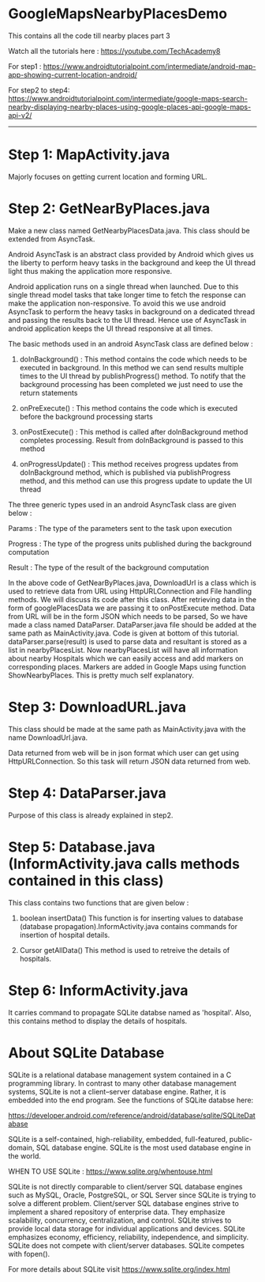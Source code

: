 # GoogleMapsNearbyPlacesDemo
This contains all the code till nearby places part 3

Watch all the tutorials here : https://youtube.com/TechAcademy8

For step1 : 
https://www.androidtutorialpoint.com/intermediate/android-map-app-showing-current-location-android/

For step2 to step4:  
https://www.androidtutorialpoint.com/intermediate/google-maps-search-nearby-displaying-nearby-places-using-google-places-api-google-maps-api-v2/
____________________________________________________________________________________________________________________________
# Step 1: MapActivity.java
Majorly focuses on getting current location and forming URL. 

# Step 2: GetNearByPlaces.java
Make a new class named GetNearbyPlacesData.java. This class should be extended from AsyncTask.

Android AsyncTask is an abstract class provided by Android which gives us the liberty to perform heavy tasks in the background and keep the UI thread light thus making the application more responsive.

Android application runs on a single thread when launched. Due to this single thread model tasks that take longer time to fetch the response can make the application non-responsive. To avoid this we use android AsyncTask to perform the heavy tasks in background on a dedicated thread and passing the results back to the UI thread. Hence use of AsyncTask in android application keeps the UI thread responsive at all times.

The basic methods used in an android AsyncTask class are defined below :

1) doInBackground() : This method contains the code which needs to be executed in background. In this method we can send results multiple times to the UI thread by publishProgress() method. To notify that the background processing has been completed we just need to use the return statements

2) onPreExecute() : This method contains the code which is executed before the background processing starts

3) onPostExecute() : This method is called after doInBackground method completes processing. Result from doInBackground is passed to this method

4) onProgressUpdate() : This method receives progress updates from doInBackground method, which is published via publishProgress method, and this method can use this progress update to update the UI thread

The three generic types used in an android AsyncTask class are given below :

Params : The type of the parameters sent to the task upon execution

Progress : The type of the progress units published during the background computation

Result : The type of the result of the background computation


In the above code of GetNearByPlaces.java, DownloadUrl is a class which is used to retrieve data from URL using HttpURLConnection and File handling methods. We will discuss its code after this class. After retrieving data in the form of googlePlacesData we are passing it to onPostExecute method. Data from URL will be in the form JSON which needs to be parsed, So we have made a class named DataParser. DataParser.java file should be added at the same path as MainActivity.java. Code is given at bottom of this tutorial. dataParser.parse(result) is used to parse data and resultant is stored as a list in nearbyPlacesList. Now nearbyPlacesList will have all information about nearby Hospitals which we can easily access and add markers on corresponding places. Markers are added in Google Maps using function ShowNearbyPlaces. This is pretty much self explanatory.


# Step 3: DownloadURL.java
This class should be made at the same path as MainActivity.java with the name DownloadUrl.java.

Data returned from web will be in json format which user can get using HttpURLConnection. So this task will return JSON data returned from web.


# Step 4: DataParser.java
Purpose of this class is already explained in step2.


# Step 5: Database.java (InformActivity.java calls methods contained in this class)

This class contains two functions that are given below :
1) boolean insertData()
  This function is for inserting values to database (database propagation).InformActivity.java contains commands for   insertion of hospital details.

2) Cursor getAllData()
This method is used to retreive the details of hospitals.


# Step 6: InformActivity.java
It carries command to propagate SQLite databse named as 'hospital'.
Also, this contains method to display the details of hospitals.

# About SQLite Database
SQLite is a relational database management system contained in a C programming library. In contrast to many other database management systems, SQLite is not a client–server database engine. Rather, it is embedded into the end program.
See the functions of SQLite databse here: 

https://developer.android.com/reference/android/database/sqlite/SQLiteDatabase

SQLite is a self-contained, high-reliability, embedded, full-featured, public-domain, SQL database engine. SQLite is the most used database engine in the world.

WHEN TO USE SQLite : https://www.sqlite.org/whentouse.html

SQLite is not directly comparable to client/server SQL database engines such as MySQL, Oracle, PostgreSQL, or SQL Server since SQLite is trying to solve a different problem.
Client/server SQL database engines strive to implement a shared repository of enterprise data. They emphasize scalability, concurrency, centralization, and control. SQLite strives to provide local data storage for individual applications and devices. SQLite emphasizes economy, efficiency, reliability, independence, and simplicity.
SQLite does not compete with client/server databases. SQLite competes with fopen().

For more details about SQLite visit https://www.sqlite.org/index.html


